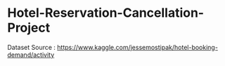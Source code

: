# Hotel-Reservation-Cancellation-Project
Dataset Source : https://www.kaggle.com/jessemostipak/hotel-booking-demand/activity
